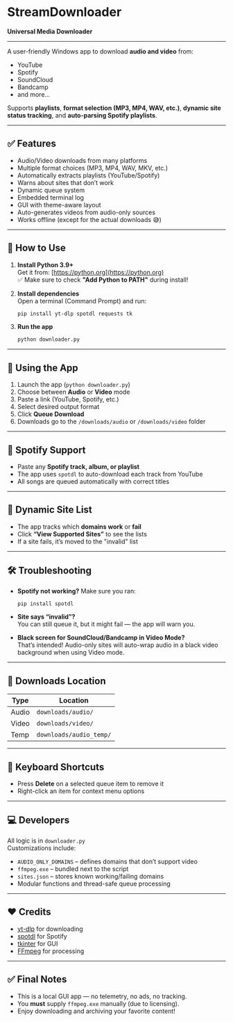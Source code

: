 # StreamDownloader  
**Universal Media Downloader**

---

A user-friendly Windows app to download **audio and video** from:

- YouTube  
- Spotify  
- SoundCloud  
- Bandcamp  
- and more...

Supports **playlists**, **format selection (MP3, MP4, WAV, etc.)**, **dynamic site status tracking**, and **auto-parsing Spotify playlists**.

---

## ✅ Features

- Audio/Video downloads from many platforms  
- Multiple format choices (MP3, MP4, WAV, MKV, etc.)  
- Automatically extracts playlists (YouTube/Spotify)  
- Warns about sites that don’t work  
- Dynamic queue system  
- Embedded terminal log  
- GUI with theme-aware layout  
- Auto-generates videos from audio-only sources  
- Works offline (except for the actual downloads 😅)

---

## 🚀 How to Use

1. **Install Python 3.9+**  
   Get it from: [https://python.org](https://python.org)  
   ✅ Make sure to check **"Add Python to PATH"** during install!

2. **Install dependencies**  
   Open a terminal (Command Prompt) and run:
   ```bash
   pip install yt-dlp spotdl requests tk
   ```

4. **Run the app**  
   ```bash
   python downloader.py
   ```

---

## 🧠 Using the App

1. Launch the app (`python downloader.py`)  
2. Choose between **Audio** or **Video** mode  
3. Paste a link (YouTube, Spotify, etc.)  
4. Select desired output format  
5. Click **Queue Download**  
6. Downloads go to the `/downloads/audio` or `/downloads/video` folder

---

## 🎵 Spotify Support

- Paste any **Spotify track, album, or playlist**  
- The app uses `spotdl` to auto-download each track from YouTube  
- All songs are queued automatically with correct titles

---

## 📑 Dynamic Site List

- The app tracks which **domains work** or **fail**
- Click **“View Supported Sites”** to see the lists
- If a site fails, it’s moved to the "invalid" list

---

## 🛠️ Troubleshooting

- **Spotify not working?** Make sure you ran:  
  ```bash
  pip install spotdl
  ```

- **Site says “invalid”?**  
  You can still queue it, but it might fail — the app will warn you.

- **Black screen for SoundCloud/Bandcamp in Video Mode?**  
  That’s intended! Audio-only sites will auto-wrap audio in a black video background when using Video mode.

---

## 📂 Downloads Location

| Type   | Location                    |
|--------|-----------------------------|
| Audio  | `downloads/audio/`          |
| Video  | `downloads/video/`          |
| Temp   | `downloads/audio_temp/`     |

---

## 🔑 Keyboard Shortcuts

- Press **Delete** on a selected queue item to remove it  
- Right-click an item for context menu options

---

## 💻 Developers

All logic is in `downloader.py`  
Customizations include:

- `AUDIO_ONLY_DOMAINS` – defines domains that don’t support video  
- `ffmpeg.exe` – bundled next to the script  
- `sites.json` – stores known working/failing domains  
- Modular functions and thread-safe queue processing

---

## ❤️ Credits

- [yt-dlp](https://github.com/yt-dlp/yt-dlp) for downloading  
- [spotdl](https://github.com/spotDL/spotify-downloader) for Spotify  
- [tkinter](https://docs.python.org/3/library/tkinter.html) for GUI  
- [FFmpeg](https://ffmpeg.org/) for processing

---

## ✅ Final Notes

- This is a local GUI app — no telemetry, no ads, no tracking.  
- You **must** supply `ffmpeg.exe` manually (due to licensing).  
- Enjoy downloading and archiving your favorite content!